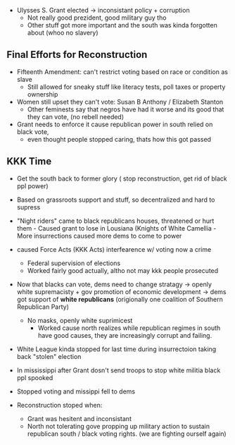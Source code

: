 - Ulysses S. Grant elected -> inconsistant policy + corruption
	- Not really good prezident, good military guy tho
	- Other stuff got more important and the south was kinda forgotten about (whoo no slavery)
## Final Efforts for Reconstruction
- Fifteenth Amendment: can't restrict voting based on race or condition as slave
	- Still allowed for sneaky stuff like literacy tests, poll taxes or property ownership
- Women still upset they can't vote: Susan B Anthony / Elizabeth Stanton
	- Other feminests say that negros have had it worse and its good that they can vote, (no rebell needed)
- Grant needs to enforce it cause republican power in south relied on black vote,
	- even thought people stopped caring, thats how this got passed
## KKK Time
- Get the south back to former glory ( stop reconstruction, get rid of black ppl power)
- Based on grassroots support and stuff, so decentralized and hard to supress
- "Night riders" came to black republicans houses, threatened or hurt them
		- Caused grant to lose in Lousiana (Knights of White Camellia
		- More insurrections caused more dems to come to power
- caused Force Acts (KKK Acts) interfearence w/ voting now a crime
	- Federal supervision of elections
	- Worked fairly good actually, altho not may kkk people prosecuted

- Now that blacks can vote, dems need to change stratagy -> openly white supremacisty + gov promotion of economic development -> dems got support of **white republicans** (origionally one coalition of Southern Republican Party)
	- No masks, openly white suprimicest
		- Worked cause north realizes while republican regimes in south have good causes, they are increasingly corrupt and failing.
- White League kinda stopped for last time during insurrectoion taking back "stolen" election
- In mississippi after Grant dosn't send troops to stop white militia black ppl spooked
- Stopped voting and missippi fell to dems
- Reconstruction stoped when:
	- Grant was hesitent and inconsistant
	- North not tolerating gove propping up military action to sustain republican south / black voting rights. (we are fighting ourself again)